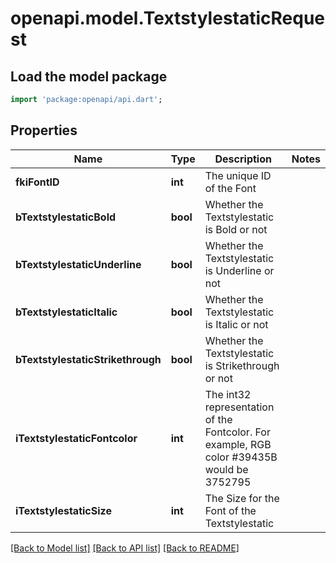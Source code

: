 # openapi.model.TextstylestaticRequest

## Load the model package
```dart
import 'package:openapi/api.dart';
```

## Properties
Name | Type | Description | Notes
------------ | ------------- | ------------- | -------------
**fkiFontID** | **int** | The unique ID of the Font | 
**bTextstylestaticBold** | **bool** | Whether the Textstylestatic is Bold or not | 
**bTextstylestaticUnderline** | **bool** | Whether the Textstylestatic is Underline or not | 
**bTextstylestaticItalic** | **bool** | Whether the Textstylestatic is Italic or not | 
**bTextstylestaticStrikethrough** | **bool** | Whether the Textstylestatic is Strikethrough or not | 
**iTextstylestaticFontcolor** | **int** | The int32 representation of the Fontcolor. For example, RGB color #39435B would be 3752795 | 
**iTextstylestaticSize** | **int** | The Size for the Font of the Textstylestatic | 

[[Back to Model list]](../README.md#documentation-for-models) [[Back to API list]](../README.md#documentation-for-api-endpoints) [[Back to README]](../README.md)


